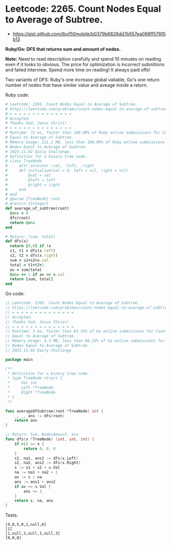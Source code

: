 # Leetcode: 2265. Count Nodes Equal to Average of Subtree.

- https://gist.github.com/lbvf50mobile/b0379b6828dd7b557ea088ff576f0b13

**Ruby/Go: DFS that returns sum and amount of nodes.**

**Note:** Need to read description carefully and spend 10 minutes on reading
even if it looks to obvious. The price for optimization is incorrect submitions
and failed interview. Spend more time on reading! It always paid offs!

Two variants of DFS: Ruby's one increase global valiable, Go's one return number
of nodes that have similar value and aveage inside a return.

Ruby code:
```Ruby
# Leetcode: 2265. Count Nodes Equal to Average of Subtree.
# https://leetcode.com/problems/count-nodes-equal-to-average-of-subtree
# = = = = = = = = = = = = = =
# Accepted.
# Thanks God, Jesus Christ!
# = = = = = = = = = = = = = =
# Runtime: 72 ms, faster than 100.00% of Ruby online submissions for Count Nodes
# Equal to Average of Subtree.
# Memory Usage: 211.1 MB, less than 100.00% of Ruby online submissions for Count
# Nodes Equal to Average of Subtree.
# 2023.11.02 Daily Challenge.
# Definition for a binary tree node.
# class TreeNode
#     attr_accessor :val, :left, :right
#     def initialize(val = 0, left = nil, right = nil)
#         @val = val
#         @left = left
#         @right = right
#     end
# end
# @param {TreeNode} root
# @return {Integer}
def average_of_subtree(root)
  @ans = 0
  dfs(root)
  return @ans
end

# Return: [sum, total]
def dfs(x)
  return [0,0] if !x
  s1, t1 = dfs(x.left)
  s2, t2 = dfs(x.right)
  sum = s1+s2+x.val
  total = t1+t2+1
  av = sum/total
  @ans += 1 if av == x.val
  return [sum, total] 
end
```
Go code:
```Go
// Leetcode: 2265. Count Nodes Equal to Average of Subtree.
// https://leetcode.com/problems/count-nodes-equal-to-average-of-subtree
// = = = = = = = = = = = = = =
// Accepted.
// Thanks God, Jesus Christ!
// = = = = = = = = = = = = = =
// Runtime: 3 ms, faster than 83.33% of Go online submissions for Count Nodes
// Equal to Average of Subtree.
// Memory Usage: 4.3 MB, less than 88.33% of Go online submissions for Count
// Nodes Equal to Average of Subtree.
// 2023.11.02 Daily Challenge

package main

/**
 * Definition for a binary tree node.
 * type TreeNode struct {
 *     Val int
 *     Left *TreeNode
 *     Right *TreeNode
 * }
 */

func averageOfSubtree(root *TreeNode) int {
	_, _, ans := dfs(root)
	return ans
}

// Return: Sum, NodesAmount, ans.
func dfs(x *TreeNode) (int, int, int) {
	if nil == x {
		return 0, 0, 0
	}
	s1, na1, ans1 := dfs(x.Left)
	s2, na2, ans2 := dfs(x.Right)
	s := s1 + s2 + x.Val 
	na := na1 + na2 + 1
	av := s / na
	ans := ans1 + ans2
	if av == x.Val {
		ans += 1
	}
	return s, na, ans
}
```

Tests:
```
[4,8,5,0,1,null,6]
[1]
[1,null,3,null,1,null,3]
[0,0,0]
```
